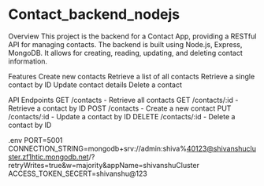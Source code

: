 # Contact_backend_nodejs
Overview
This project is the backend for a Contact App, providing a RESTful API for managing contacts. The backend is built using  Node.js, Express, MongoDB. It allows for creating, reading, updating, and deleting contact information.

Features
Create new contacts
Retrieve a list of all contacts
Retrieve a single contact by ID
Update contact details
Delete a contact


API Endpoints
GET /contacts - Retrieve all contacts
GET /contacts/:id - Retrieve a contact by ID
POST /contacts - Create a new contact
PUT /contacts/:id - Update a contact by ID
DELETE /contacts/:id - Delete a contact by ID

.env
PORT=5001
CONNECTION_STRING=mongodb+srv://admin:shiva%40123@shivanshucluster.zf1htic.mongodb.net/?retryWrites=true&w=majority&appName=shivanshuCluster
ACCESS_TOKEN_SECERT=shivanshu@123
